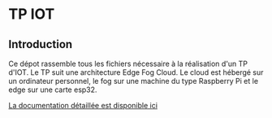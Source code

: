 # TP IOT
## Introduction
Ce dépot rassemble tous les fichiers nécessaire à la réalisation d'un TP d'IOT.
Le TP suit une architecture Edge Fog Cloud. Le cloud est hébergé sur un ordinateur personnel, le fog sur une machine du type Raspberry Pi et le edge sur une carte esp32.

[La documentation détaillée est disponible ici](https://agachelin.github.io/tpiot-doc)